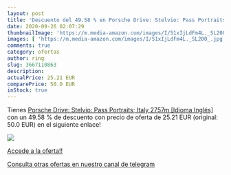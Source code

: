 ```yaml
---
layout: post
title: 'Descuento del 49.58 % en Porsche Drive: Stelvio: Pass Portraits; '
date: 2020-09-26 02:07:29
thumbnailImage: 'https://m.media-amazon.com/images/I/51xIjLdFm4L._SL200_.jpg'
images: [ 'https://m.media-amazon.com/images/I/51xIjLdFm4L._SL200_.jpg' ]
comments: true
category: ofertas
author: ring
slug: 3667110863
description:
actualPrice: 25.21 EUR
comparePrice: 50.0 EUR
inStock: true
---
```


Tienes [Porsche Drive: Stelvio: Pass Portraits; Italy 2757m [Idioma Inglés]](https://www.amazon.com/dp/3667110863/?tag=redken08-20) con un 49.58 % de descuento con precio de oferta de 25.21 EUR (original: 50.0 EUR) en el siguiente enlace!

[![](https://m.media-amazon.com/images/I/51xIjLdFm4L._SL200_.jpg)](https://www.amazon.com/dp/3667110863/?tag=redken08-20)

[Accede a la oferta!!](https://www.amazon.com/dp/3667110863/?tag=redken08-20)

[Consulta otras ofertas en nuestro canal de telegram](https://t.me/s/ofertas25)
